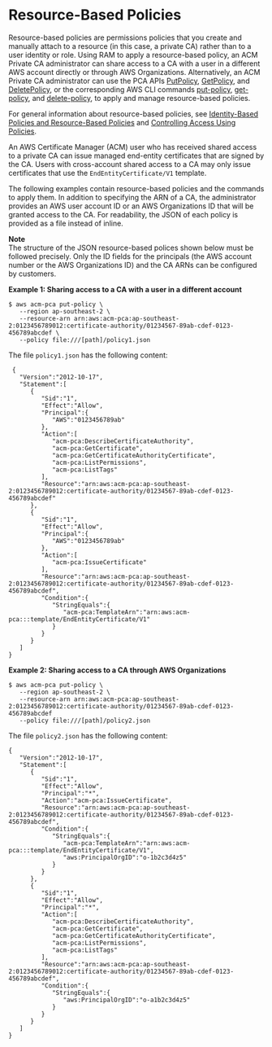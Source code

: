 # Resource\-Based Policies<a name="pca-rbp"></a>

Resource\-based policies are permissions policies that you create and manually attach to a resource \(in this case, a private CA\) rather than to a user identity or role\. Using RAM to apply a resource\-based policy, an ACM Private CA administrator can share access to a CA with a user in a different AWS account directly or through AWS Organizations\. Alternatively, an ACM Private CA administrator can use the PCA APIs [PutPolicy](https://docs.aws.amazon.com/acm-pca/latest/APIReference/API_PutPolicy.html), [GetPolicy](https://docs.aws.amazon.com/acm-pca/latest/APIReference/API_GetPolicy.html), and [DeletePolicy](https://docs.aws.amazon.com/acm-pca/latest/APIReference/API_DeletePolicy.html), or the corresponding AWS CLI commands [put\-policy](https://docs.aws.amazon.com/cli/latest/reference/acm-pca/put-policy.html), [get\-policy](https://docs.aws.amazon.com/cli/latest/reference/acm-pca/get-policy.html), and [delete\-policy](https://docs.aws.amazon.com/cli/latest/reference/acm-pca/delete-policy.html), to apply and manage resource\-based policies\.

For general information about resource\-based policies, see [Identity\-Based Policies and Resource\-Based Policies](https://docs.aws.amazon.com/IAM/latest/UserGuide/access_policies_identity-vs-resource.html) and [Controlling Access Using Policies](https://docs.aws.amazon.com/IAM/latest/UserGuide/access_controlling.html)\. 

An AWS Certificate Manager \(ACM\) user who has received shared access to a private CA can issue managed end\-entity certificates that are signed by the CA\. Users with cross\-account shared access to a CA may only issue certificates that use the `EndEntityCertificate/V1` template\.

The following examples contain resource\-based policies and the commands to apply them\. In addition to specifying the ARN of a CA, the administrator provides an AWS user account ID or an AWS Organizations ID that will be granted access to the CA\. For readability, the JSON of each policy is provided as a file instead of inline\.

**Note**  
The structure of the JSON resource\-based polices shown below must be followed precisely\. Only the ID fields for the principals \(the AWS account number or the AWS Organizations ID\) and the CA ARNs can be configured by customers\.

**Example 1: Sharing access to a CA with a user in a different account**

```
$ aws acm-pca put-policy \
   --region ap-southeast-2 \
   --resource-arn arn:aws:acm-pca:ap-southeast-2:0123456789012:certificate-authority/01234567-89ab-cdef-0123-456789abcdef \
   --policy file:///[path]/policy1.json
```

The file `policy1.json` has the following content:

```
 {                        
   "Version":"2012-10-17",
   "Statement":[
      {    
         "Sid":"1",
         "Effect":"Allow",         
         "Principal":{                                                                                                                                               
            "AWS":"0123456789ab"                                                                                
         },
         "Action":[
            "acm-pca:DescribeCertificateAuthority",
            "acm-pca:GetCertificate",
            "acm-pca:GetCertificateAuthorityCertificate",
            "acm-pca:ListPermissions",
            "acm-pca:ListTags"                                                                                   
         ],                                                                                              
         "Resource":"arn:aws:acm-pca:ap-southeast-2:0123456789012:certificate-authority/01234567-89ab-cdef-0123-456789abcdef"
      },
      {
         "Sid":"1",  
         "Effect":"Allow",
         "Principal":{
            "AWS":"0123456789ab"
         },
         "Action":[
            "acm-pca:IssueCertificate"
         ],
         "Resource":"arn:aws:acm-pca:ap-southeast-2:0123456789012:certificate-authority/01234567-89ab-cdef-0123-456789abcdef",
         "Condition":{
            "StringEquals":{
               "acm-pca:TemplateArn":"arn:aws:acm-pca:::template/EndEntityCertificate/V1"
            }
         }
      }
   ]
}
```

**Example 2: Sharing access to a CA through AWS Organizations**

```
$ aws acm-pca put-policy \
   --region ap-southeast-2 \
   --resource-arn arn:aws:acm-pca:ap-southeast-2:0123456789012:certificate-authority/01234567-89ab-cdef-0123-456789abcdef 
   --policy file:///[path]/policy2.json
```

The file `policy2.json` has the following content:

```
{
   "Version":"2012-10-17",
   "Statement":[
      {
         "Sid":"1",
         "Effect":"Allow",
         "Principal":"*",
         "Action":"acm-pca:IssueCertificate",
         "Resource":"arn:aws:acm-pca:ap-southeast-2:0123456789012:certificate-authority/01234567-89ab-cdef-0123-456789abcdef",
         "Condition":{
            "StringEquals":{
               "acm-pca:TemplateArn":"arn:aws:acm-pca:::template/EndEntityCertificate/V1",
               "aws:PrincipalOrgID":"o-1b2c3d4z5"
            }
         }
      },
      {
         "Sid":"1",
         "Effect":"Allow",
         "Principal":"*",
         "Action":[
            "acm-pca:DescribeCertificateAuthority",
            "acm-pca:GetCertificate",
            "acm-pca:GetCertificateAuthorityCertificate",
            "acm-pca:ListPermissions",
            "acm-pca:ListTags"
         ],
         "Resource":"arn:aws:acm-pca:ap-southeast-2:0123456789012:certificate-authority/01234567-89ab-cdef-0123-456789abcdef",
         "Condition":{
            "StringEquals":{
               "aws:PrincipalOrgID":"o-a1b2c3d4z5"
            }
         }
      }
   ]
}
```
